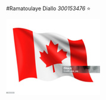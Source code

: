 #Ramatoulaye Diallo
*300153476*
:star:

<img src = images/Canadian_Flag.jpg width ='50%' height = '50%'> </img>
